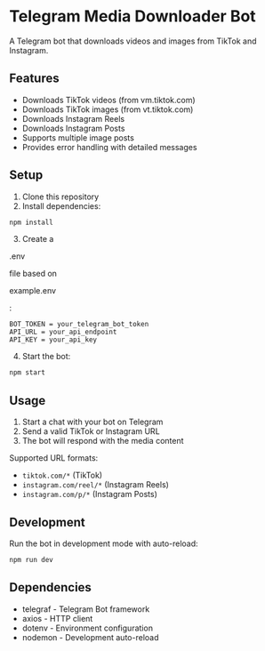 # Telegram Media Downloader Bot

A Telegram bot that downloads videos and images from TikTok and Instagram.

## Features

- Downloads TikTok videos (from vm.tiktok.com)
- Downloads TikTok images (from vt.tiktok.com) 
- Downloads Instagram Reels
- Downloads Instagram Posts
- Supports multiple image posts
- Provides error handling with detailed messages

## Setup

1. Clone this repository
2. Install dependencies:
```sh
npm install
```

3. Create a 

.env

 file based on 

example.env

:
```env
BOT_TOKEN = your_telegram_bot_token
API_URL = your_api_endpoint
API_KEY = your_api_key
```

4. Start the bot:
```sh
npm start
```

## Usage

1. Start a chat with your bot on Telegram
2. Send a valid TikTok or Instagram URL
3. The bot will respond with the media content

Supported URL formats:
- `tiktok.com/*` (TikTok)
- `instagram.com/reel/*` (Instagram Reels)
- `instagram.com/p/*` (Instagram Posts)

## Development

Run the bot in development mode with auto-reload:
```sh
npm run dev
```

## Dependencies

- telegraf - Telegram Bot framework
- axios - HTTP client
- dotenv - Environment configuration
- nodemon - Development auto-reload